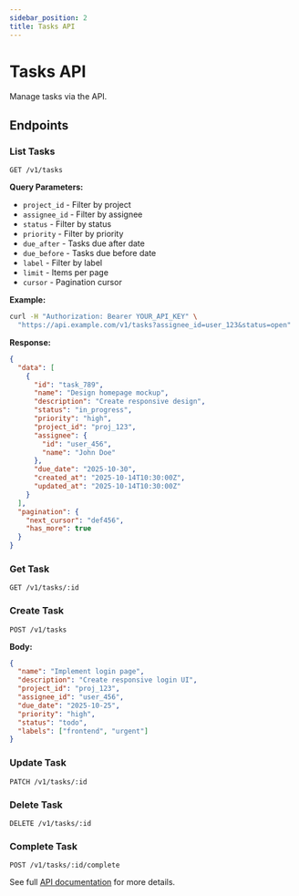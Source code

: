 ```yaml
---
sidebar_position: 2
title: Tasks API
---
```


# Tasks API

Manage tasks via the API.

## Endpoints

### List Tasks

```http
GET /v1/tasks
```

**Query Parameters:**
- `project_id` - Filter by project
- `assignee_id` - Filter by assignee  
- `status` - Filter by status
- `priority` - Filter by priority
- `due_after` - Tasks due after date
- `due_before` - Tasks due before date
- `label` - Filter by label
- `limit` - Items per page
- `cursor` - Pagination cursor

**Example:**
```bash
curl -H "Authorization: Bearer YOUR_API_KEY" \
  "https://api.example.com/v1/tasks?assignee_id=user_123&status=open"
```

**Response:**
```json
{
  "data": [
    {
      "id": "task_789",
      "name": "Design homepage mockup",
      "description": "Create responsive design",
      "status": "in_progress",
      "priority": "high",
      "project_id": "proj_123",
      "assignee": {
        "id": "user_456",
        "name": "John Doe"
      },
      "due_date": "2025-10-30",
      "created_at": "2025-10-14T10:30:00Z",
      "updated_at": "2025-10-14T10:30:00Z"
    }
  ],
  "pagination": {
    "next_cursor": "def456",
    "has_more": true
  }
}
```

### Get Task

```http
GET /v1/tasks/:id
```

### Create Task

```http
POST /v1/tasks
```

**Body:**
```json
{
  "name": "Implement login page",
  "description": "Create responsive login UI",
  "project_id": "proj_123",
  "assignee_id": "user_456",
  "due_date": "2025-10-25",
  "priority": "high",
  "status": "todo",
  "labels": ["frontend", "urgent"]
}
```

### Update Task

```http
PATCH /v1/tasks/:id
```

### Delete Task

```http
DELETE /v1/tasks/:id
```

### Complete Task

```http
POST /v1/tasks/:id/complete
```

See full [API documentation](/docs/api/overview) for more details.

